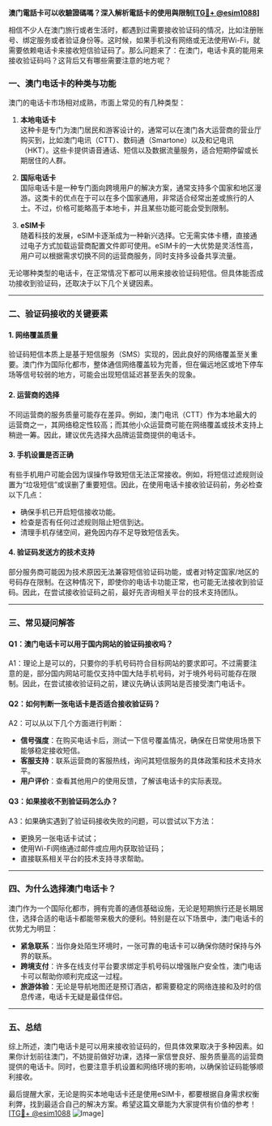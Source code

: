 **澳门電話卡可以收驗證碼嗎？深入解析電話卡的使用與限制[[TG💪+ @esim1088](https://t.me/s/esim1088)]**

相信不少人在澳门旅行或者生活时，都遇到过需要接收验证码的情况，比如注册账号、绑定服务或者验证身份等。这时候，如果手机没有网络或无法使用Wi-Fi，就需要依赖电话卡来接收短信验证码了。那么问题来了：在澳门，电话卡真的能用来接收验证码吗？这背后又有哪些需要注意的地方呢？

### 一、澳门电话卡的种类与功能

澳门的电话卡市场相对成熟，市面上常见的有几种类型：

1. **本地电话卡**  
   这种卡是专门为澳门居民和游客设计的，通常可以在澳门各大运营商的营业厅购买到，比如澳门电讯（CTT）、数码通（Smartone）以及和记电讯（HKT）。这些卡提供语音通话、短信以及数据流量服务，适合短期停留或长期居住的人群。

2. **国际电话卡**  
   国际电话卡是一种专门面向跨境用户的解决方案，通常支持多个国家和地区漫游。这类卡的优点在于可以在多个国家通用，非常适合经常出差或旅行的人士。不过，价格可能略高于本地卡，并且某些功能可能会受到限制。

3. **eSIM卡**  
   随着科技的发展，eSIM卡逐渐成为一种新兴选择。它无需实体卡槽，直接通过电子方式加载运营商配置文件即可使用。eSIM卡的一大优势是灵活性高，用户可以根据需求切换不同的运营商服务，同时支持多设备共享流量。

无论哪种类型的电话卡，在正常情况下都可以用来接收验证码短信。但具体能否成功接收到验证码，还取决于以下几个关键因素。

---

### 二、验证码接收的关键要素

#### 1. 网络覆盖质量  
验证码短信本质上是基于短信服务（SMS）实现的，因此良好的网络覆盖至关重要。澳门作为国际化都市，整体通信网络覆盖较为完善，但在偏远地区或地下停车场等信号较弱的地方，可能会出现短信延迟甚至丢失的现象。

#### 2. 运营商的选择  
不同运营商的服务质量可能存在差异。例如，澳门电讯（CTT）作为本地最大的运营商之一，其网络稳定性较高；而其他小众运营商可能在网络覆盖或技术支持上稍逊一筹。因此，建议优先选择大品牌运营商提供的电话卡。

#### 3. 手机设置是否正确  
有些手机用户可能会因为误操作导致短信无法正常接收。例如，将短信过滤规则设置为“垃圾短信”或误删了重要短信。因此，在使用电话卡接收验证码前，务必检查以下几点：
- 确保手机已开启短信接收功能。
- 检查是否有任何过滤规则阻止短信到达。
- 清理手机存储空间，避免因内存不足导致短信丢失。

#### 4. 验证码发送方的技术支持  
部分服务商可能因为技术原因无法兼容短信验证码功能，或者对特定国家/地区的号码存在限制。在这种情况下，即使你的电话卡功能正常，也可能无法接收到验证码。因此，在尝试接收验证码之前，最好先咨询相关平台的技术支持团队。

---

### 三、常见疑问解答

#### Q1：澳门电话卡可以用于国内网站的验证码接收吗？
A1：理论上是可以的，只要你的手机号码符合目标网站的要求即可。不过需要注意的是，部分国内网站可能仅支持中国大陆手机号码，对于境外号码可能存在限制。因此，在尝试接收验证码之前，建议先确认该网站是否接受澳门电话卡。

#### Q2：如何判断一张电话卡是否适合接收验证码？
A2：可以从以下几个方面进行判断：
- **信号强度**：在购买电话卡后，测试一下信号覆盖情况，确保在日常使用场景下能够稳定接收短信。
- **客服支持**：联系运营商的客服热线，询问其短信服务的具体政策和技术支持水平。
- **用户评价**：查看其他用户的使用反馈，了解该电话卡的实际表现。

#### Q3：如果接收不到验证码怎么办？
A3：如果确实遇到了验证码接收失败的问题，可以尝试以下方法：
- 更换另一张电话卡试试；
- 使用Wi-Fi网络通过邮件或应用内获取验证码；
- 直接联系相关平台的技术支持寻求帮助。

---

### 四、为什么选择澳门电话卡？

澳门作为一个国际化都市，拥有完善的通信基础设施，无论是短期旅行还是长期居住，选择合适的电话卡都能带来极大的便利。特别是在以下场景中，澳门电话卡的优势尤为明显：
- **紧急联系**：当你身处陌生环境时，一张可靠的电话卡可以确保你随时保持与外界的联系。
- **跨境支付**：许多在线支付平台要求绑定手机号码以增强账户安全性，澳门电话卡可以帮助你顺利完成这一过程。
- **旅游体验**：无论是导航地图还是预订酒店，都需要稳定的网络连接和及时的信息传递，电话卡无疑是最佳伴侣。

---

### 五、总结

综上所述，澳门电话卡是可以用来接收验证码的，但具体效果取决于多种因素。如果你计划前往澳门，不妨提前做好功课，选择一家信誉良好、服务质量高的运营商提供的电话卡。同时，也要注意手机设置和网络环境的影响，以确保验证码能够顺利接收。

最后提醒大家，无论是购买本地电话卡还是使用eSIM卡，都要根据自身需求权衡利弊，找到最适合自己的解决方案。希望这篇文章能为大家提供有价值的参考！[[TG💪+ @esim1088](https://t.me/s/esim1088) ![Image](https://i.postimg.cc/4NQfJmqS/Snipaste-2025-05-13-00-14-12.png)]